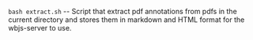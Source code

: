`bash extract.sh` -- Script that extract pdf annotations from pdfs in the current directory and stores them in markdown and HTML format for the wbjs-server to use.
